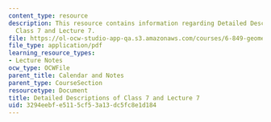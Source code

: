 ```yaml
---
content_type: resource
description: This resource contains information regarding Detailed Descriptions of
  Class 7 and Lecture 7.
file: https://ol-ocw-studio-app-qa.s3.amazonaws.com/courses/6-849-geometric-folding-algorithms-linkages-origami-polyhedra-fall-2012/3294eebfe5115cf53a13dc5fc8e1d184_MIT6_849F12_desc07.pdf
file_type: application/pdf
learning_resource_types:
- Lecture Notes
ocw_type: OCWFile
parent_title: Calendar and Notes
parent_type: CourseSection
resourcetype: Document
title: Detailed Descriptions of Class 7 and Lecture 7
uid: 3294eebf-e511-5cf5-3a13-dc5fc8e1d184
---
```

